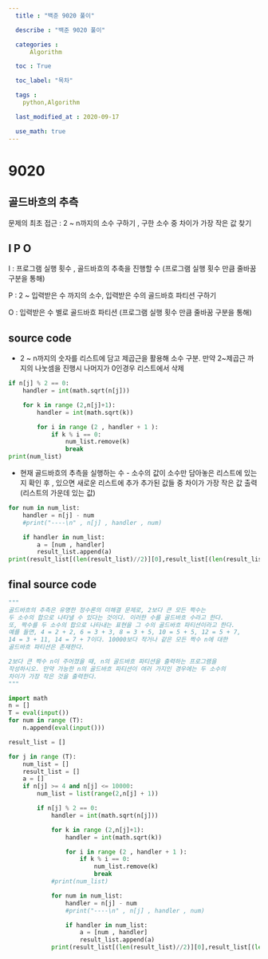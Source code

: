 ```yaml
---
  title : "백준 9020 풀이"

  describe : "백준 9020 풀이"

  categories : 
      Algorithm

  toc : True

  toc_label: "목차"

  tags : 
    python,Algorithm

  last_modified_at : 2020-09-17

  use_math: true
---
```


# 9020
## 골드바흐의 추측

문제의 최초 접근 : 2 ~ n까지의 소수 구하기 , 구한 소수 중 차이가 가장 작은 값
찾기

## I P O

I : 프로그램 실행 횟수 , 골드바흐의 추축을 진행할 수 (프로그램 실행 횟수 만큼 줄바꿈 구분을 통해)

P : 2 ~ 입력받은 수 까지의 소수, 입력받은 수의 골드바흐 파티션 구하기

O :  입력받은 수 별로 골드바흐 파티션 (프로그램 실행 횟수 만큼 줄바꿈 구분을 통해)
## source code

* 2 ~ n까지의 숫자를 리스트에 담고 제곱근을 활용해 소수 구분. 만약 2~제곱근 까지의 나눗셈을 진행시 나머지가 0인경우 리스트에서 삭제

```python
if n[j] % 2 == 0:
    handler = int(math.sqrt(n[j]))

    for k in range (2,n[j]+1):
        handler = int(math.sqrt(k))

        for i in range (2 , handler + 1 ):
            if k % i == 0:
                num_list.remove(k)
                break
print(num_list)
```

* 현재 골드바흐의 추측을 실행하는 수 - 소수의 값이 소수만 담아놓은 리스트에 있는지 확인 후 , 있으면 새로운 리스트에 추가 추가된 값들 중 차이가 가장 작은 값 출력(리스트의 가운데 있는 값)
```python
for num in num_list:
    handler = n[j] - num
    #print("----\n" , n[j] , handler , num)

    if handler in num_list:
        a = [num , handler]
        result_list.append(a)
print(result_list[(len(result_list)//2)][0],result_list[(len(result_list)//2)][1])
```

## final source code

```python
"""
골드바흐의 추측은 유명한 정수론의 미해결 문제로, 2보다 큰 모든 짝수는 
두 소수의 합으로 나타낼 수 있다는 것이다. 이러한 수를 골드바흐 수라고 한다. 
또, 짝수를 두 소수의 합으로 나타내는 표현을 그 수의 골드바흐 파티션이라고 한다. 
예를 들면, 4 = 2 + 2, 6 = 3 + 3, 8 = 3 + 5, 10 = 5 + 5, 12 = 5 + 7, 
14 = 3 + 11, 14 = 7 + 7이다. 10000보다 작거나 같은 모든 짝수 n에 대한 
골드바흐 파티션은 존재한다.

2보다 큰 짝수 n이 주어졌을 때, n의 골드바흐 파티션을 출력하는 프로그램을 
작성하시오. 만약 가능한 n의 골드바흐 파티션이 여러 가지인 경우에는 두 소수의 
차이가 가장 작은 것을 출력한다.
"""

import math 
n = []
T = eval(input())
for num in range (T):
    n.append(eval(input()))

result_list = []

for j in range (T):
    num_list = []
    result_list = []
    a = []
    if n[j] >= 4 and n[j] <= 10000:
        num_list = list(range(2,n[j] + 1))

        if n[j] % 2 == 0:
            handler = int(math.sqrt(n[j]))

            for k in range (2,n[j]+1):
                handler = int(math.sqrt(k))

                for i in range (2 , handler + 1 ):
                    if k % i == 0:
                        num_list.remove(k)
                        break
            #print(num_list)

            for num in num_list:
                handler = n[j] - num
                #print("----\n" , n[j] , handler , num)

                if handler in num_list:
                    a = [num , handler]
                    result_list.append(a)
            print(result_list[(len(result_list)//2)][0],result_list[(len(result_list)//2)][1])
```